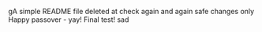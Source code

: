 gA simple README file
deleted at
check again
and again
safe changes only
Happy passover - yay!
Final test!
sad
